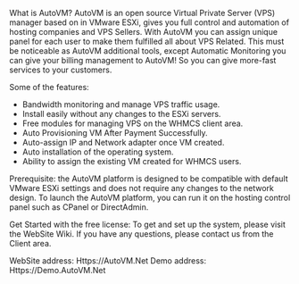 What is AutoVM?
AutoVM is an open source Virtual Private Server (VPS) manager based on in VMware ESXi, gives you full control and automation of hosting companies and VPS Sellers. With AutoVM you can assign unique panel for each user to make them fulfilled all about VPS Related. This must be noticeable as AutoVM additional tools, except Automatic Monitoring you can give your billing management to AutoVM! So you can give more-fast services to your customers.

Some of the features:
* Bandwidth monitoring and manage VPS traffic usage.
* Install easily without any changes to the ESXi servers.
* Free modules for managing VPS on the WHMCS client area.
* Auto Provisioning VM After Payment Successfully.
* Auto-assign IP and Network adapter once VM created.
* Auto installation of the operating system.
* Ability to assign the existing VM created for WHMCS users.

Prerequisite:
the AutoVM platform is designed to be compatible with default VMware ESXi settings and does not require any changes to the network design. To launch the AutoVM platform, you can run it on the hosting control panel such as CPanel or DirectAdmin.

Get Started with the free license: To get and set up the system, please visit the WebSite Wiki. If you have any questions, please contact us from the Client area.

WebSite address: Https://AutoVM.Net
Demo address: Https://Demo.AutoVM.Net